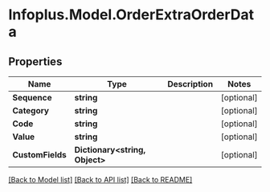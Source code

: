 # Infoplus.Model.OrderExtraOrderData
## Properties

Name | Type | Description | Notes
------------ | ------------- | ------------- | -------------
**Sequence** | **string** |  | [optional] 
**Category** | **string** |  | [optional] 
**Code** | **string** |  | [optional] 
**Value** | **string** |  | [optional] 
**CustomFields** | **Dictionary&lt;string, Object&gt;** |  | [optional] 

[[Back to Model list]](../README.md#documentation-for-models) [[Back to API list]](../README.md#documentation-for-api-endpoints) [[Back to README]](../README.md)

